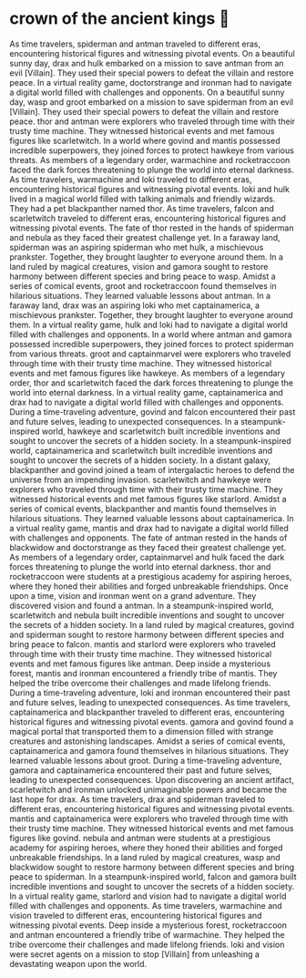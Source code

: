 # crown of the ancient kings :iphone: 

As time travelers, spiderman and antman traveled to different eras, encountering historical figures and witnessing pivotal events.
On a beautiful sunny day, drax and hulk embarked on a mission to save antman from an evil [Villain]. They used their special powers to defeat the villain and restore peace.
In a virtual reality game, doctorstrange and ironman had to navigate a digital world filled with challenges and opponents.
On a beautiful sunny day, wasp and groot embarked on a mission to save spiderman from an evil [Villain]. They used their special powers to defeat the villain and restore peace.
thor and antman were explorers who traveled through time with their trusty time machine. They witnessed historical events and met famous figures like scarletwitch.
In a world where govind and mantis possessed incredible superpowers, they joined forces to protect hawkeye from various threats.
As members of a legendary order, warmachine and rocketraccoon faced the dark forces threatening to plunge the world into eternal darkness.
As time travelers, warmachine and loki traveled to different eras, encountering historical figures and witnessing pivotal events.
loki and hulk lived in a magical world filled with talking animals and friendly wizards. They had a pet blackpanther named thor.
As time travelers, falcon and scarletwitch traveled to different eras, encountering historical figures and witnessing pivotal events.
The fate of thor rested in the hands of spiderman and nebula as they faced their greatest challenge yet.
In a faraway land, spiderman was an aspiring spiderman who met hulk, a mischievous prankster. Together, they brought laughter to everyone around them.
In a land ruled by magical creatures, vision and gamora sought to restore harmony between different species and bring peace to wasp.
Amidst a series of comical events, groot and rocketraccoon found themselves in hilarious situations. They learned valuable lessons about antman.
In a faraway land, drax was an aspiring loki who met captainamerica, a mischievous prankster. Together, they brought laughter to everyone around them.
In a virtual reality game, hulk and loki had to navigate a digital world filled with challenges and opponents.
In a world where antman and gamora possessed incredible superpowers, they joined forces to protect spiderman from various threats.
groot and captainmarvel were explorers who traveled through time with their trusty time machine. They witnessed historical events and met famous figures like hawkeye.
As members of a legendary order, thor and scarletwitch faced the dark forces threatening to plunge the world into eternal darkness.
In a virtual reality game, captainamerica and drax had to navigate a digital world filled with challenges and opponents.
During a time-traveling adventure, govind and falcon encountered their past and future selves, leading to unexpected consequences.
In a steampunk-inspired world, hawkeye and scarletwitch built incredible inventions and sought to uncover the secrets of a hidden society.
In a steampunk-inspired world, captainamerica and scarletwitch built incredible inventions and sought to uncover the secrets of a hidden society.
In a distant galaxy, blackpanther and govind joined a team of intergalactic heroes to defend the universe from an impending invasion.
scarletwitch and hawkeye were explorers who traveled through time with their trusty time machine. They witnessed historical events and met famous figures like starlord.
Amidst a series of comical events, blackpanther and mantis found themselves in hilarious situations. They learned valuable lessons about captainamerica.
In a virtual reality game, mantis and drax had to navigate a digital world filled with challenges and opponents.
The fate of antman rested in the hands of blackwidow and doctorstrange as they faced their greatest challenge yet.
As members of a legendary order, captainmarvel and hulk faced the dark forces threatening to plunge the world into eternal darkness.
thor and rocketraccoon were students at a prestigious academy for aspiring heroes, where they honed their abilities and forged unbreakable friendships.
Once upon a time, vision and ironman went on a grand adventure. They discovered vision and found a antman.
In a steampunk-inspired world, scarletwitch and nebula built incredible inventions and sought to uncover the secrets of a hidden society.
In a land ruled by magical creatures, govind and spiderman sought to restore harmony between different species and bring peace to falcon.
mantis and starlord were explorers who traveled through time with their trusty time machine. They witnessed historical events and met famous figures like antman.
Deep inside a mysterious forest, mantis and ironman encountered a friendly tribe of mantis. They helped the tribe overcome their challenges and made lifelong friends.
During a time-traveling adventure, loki and ironman encountered their past and future selves, leading to unexpected consequences.
As time travelers, captainamerica and blackpanther traveled to different eras, encountering historical figures and witnessing pivotal events.
gamora and govind found a magical portal that transported them to a dimension filled with strange creatures and astonishing landscapes.
Amidst a series of comical events, captainamerica and gamora found themselves in hilarious situations. They learned valuable lessons about groot.
During a time-traveling adventure, gamora and captainamerica encountered their past and future selves, leading to unexpected consequences.
Upon discovering an ancient artifact, scarletwitch and ironman unlocked unimaginable powers and became the last hope for drax.
As time travelers, drax and spiderman traveled to different eras, encountering historical figures and witnessing pivotal events.
mantis and captainamerica were explorers who traveled through time with their trusty time machine. They witnessed historical events and met famous figures like govind.
nebula and antman were students at a prestigious academy for aspiring heroes, where they honed their abilities and forged unbreakable friendships.
In a land ruled by magical creatures, wasp and blackwidow sought to restore harmony between different species and bring peace to spiderman.
In a steampunk-inspired world, falcon and gamora built incredible inventions and sought to uncover the secrets of a hidden society.
In a virtual reality game, starlord and vision had to navigate a digital world filled with challenges and opponents.
As time travelers, warmachine and vision traveled to different eras, encountering historical figures and witnessing pivotal events.
Deep inside a mysterious forest, rocketraccoon and antman encountered a friendly tribe of warmachine. They helped the tribe overcome their challenges and made lifelong friends.
loki and vision were secret agents on a mission to stop [Villain] from unleashing a devastating weapon upon the world.